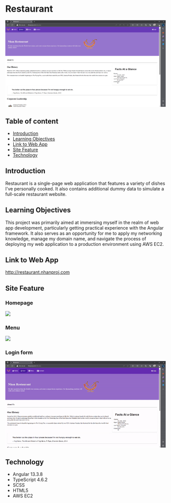 # Restaurant
<img src="./src/assets/restaurant.png" width="600">

## Table of content
- [Introduction](#introduction)
- [Learning Objectives](#learning-objectives)
- [Link to Web App](#link-to-web-app)
- [Site Feature](#site-feature)
- [Technology](#technology)

## Introduction
Restaurant is a single-page web application that features a variety of dishes I've personally cooked. It also contains additional dummy data to simulate a full-scale restaurant website.

## Learning Objectives
This project was primarily aimed at immersing myself in the realm of web app development, particularly getting practical experience with the Angular framework. It also serves as an opportunity for me to apply my networking knowledge, manage my domain name, and navigate the process of deploying my web application to a production environment using AWS EC2.

## Link to Web App
http://restaurant.nhanproj.com

## Site Feature
### Homepage
<img src="./src/assets/home_page.gif" width="600">

### Menu
<img src="./src/assets/menu.gif" width="600">

### Login form
<img src="./src/assets/login.gif" width="600">


## Technology
- Angular 13.3.8
- TypeScript 4.6.2
- SCSS
- HTML5
- AWS EC2
